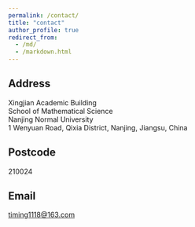 ```yaml
---
permalink: /contact/
title: "contact"
author_profile: true
redirect_from: 
  - /md/
  - /markdown.html
---
```


## Address

Xingjian Academic Building\
School of Mathematical Science\
Nanjing Normal University\
1 Wenyuan Road, Qixia District, Nanjing, Jiangsu, China

## Postcode

210024

## Email

[timing1118@163.com](mailto:timing1118@163.com)

